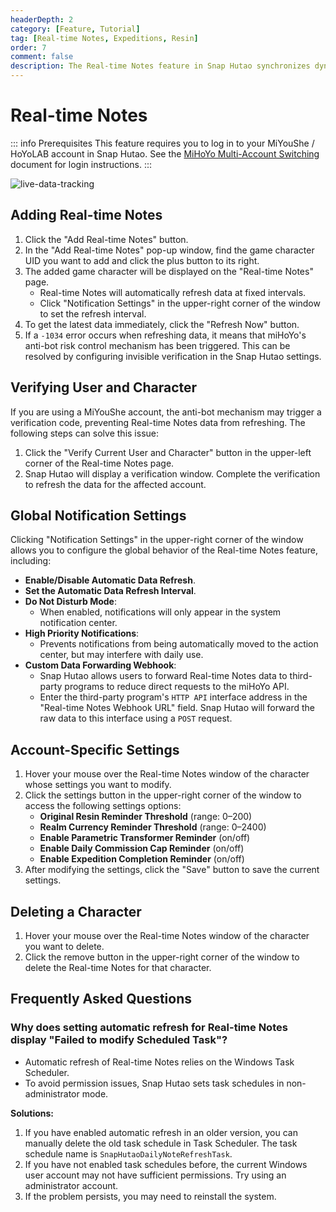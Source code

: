 ```yaml
---
headerDepth: 2
category: [Feature, Tutorial]
tag: [Real-time Notes, Expeditions, Resin]
order: 7
comment: false
description: The Real-time Notes feature in Snap Hutao synchronizes dynamic information from Genshin Impact to your local computer by periodically refreshing your MiYouShe data. It allows you to set conditions for message reminders and push notifications based on your preferences.
---
```


# Real-time Notes

::: info Prerequisites
This feature requires you to log in to your MiYouShe / HoYoLAB account in Snap Hutao. See the [MiHoYo Multi-Account Switching](mhy-account-switch.md) document for login instructions.
:::

![live-data-tracking](https://img.alicdn.com/imgextra/i4/1797064093/O1CN01YUyKil1g6e0x3SpKX_!!1797064093.png_.webp)

## Adding Real-time Notes

1. Click the "Add Real-time Notes" button.
2. In the "Add Real-time Notes" pop-up window, find the game character UID you want to add and click the plus button to its right.
3. The added game character will be displayed on the "Real-time Notes" page.
   - Real-time Notes will automatically refresh data at fixed intervals.
   - Click "Notification Settings" in the upper-right corner of the window to set the refresh interval.
4. To get the latest data immediately, click the "Refresh Now" button.
5. If a `-1034` error occurs when refreshing data, it means that miHoYo's anti-bot risk control mechanism has been triggered. This can be resolved by configuring invisible verification in the Snap Hutao settings.

## Verifying User and Character

If you are using a MiYouShe account, the anti-bot mechanism may trigger a verification code, preventing Real-time Notes data from refreshing.
The following steps can solve this issue:

1. Click the "Verify Current User and Character" button in the upper-left corner of the Real-time Notes page.
2. Snap Hutao will display a verification window. Complete the verification to refresh the data for the affected account.

## Global Notification Settings

Clicking "Notification Settings" in the upper-right corner of the window allows you to configure the global behavior of the Real-time Notes feature, including:

- **Enable/Disable Automatic Data Refresh**.
- **Set the Automatic Data Refresh Interval**.
- **Do Not Disturb Mode**:
  - When enabled, notifications will only appear in the system notification center.
- **High Priority Notifications**:
  - Prevents notifications from being automatically moved to the action center, but may interfere with daily use.
- **Custom Data Forwarding Webhook**:
  - Snap Hutao allows users to forward Real-time Notes data to third-party programs to reduce direct requests to the miHoYo API.
  - Enter the third-party program's `HTTP API` interface address in the "Real-time Notes Webhook URL" field. Snap Hutao will forward the raw data to this interface using a `POST` request.

## Account-Specific Settings

1. Hover your mouse over the Real-time Notes window of the character whose settings you want to modify.
2. Click the settings button in the upper-right corner of the window to access the following settings options:
   - **Original Resin Reminder Threshold** (range: 0–200)
   - **Realm Currency Reminder Threshold** (range: 0–2400)
   - **Enable Parametric Transformer Reminder** (on/off)
   - **Enable Daily Commission Cap Reminder** (on/off)
   - **Enable Expedition Completion Reminder** (on/off)
3. After modifying the settings, click the "Save" button to save the current settings.

## Deleting a Character

1. Hover your mouse over the Real-time Notes window of the character you want to delete.
2. Click the remove button in the upper-right corner of the window to delete the Real-time Notes for that character.

## Frequently Asked Questions

### Why does setting automatic refresh for Real-time Notes display "Failed to modify Scheduled Task"?

- Automatic refresh of Real-time Notes relies on the Windows Task Scheduler.
- To avoid permission issues, Snap Hutao sets task schedules in non-administrator mode.

**Solutions:**

1.  If you have enabled automatic refresh in an older version, you can manually delete the old task schedule in Task Scheduler. The task schedule name is `SnapHutaoDailyNoteRefreshTask`.
2.  If you have not enabled task schedules before, the current Windows user account may not have sufficient permissions. Try using an administrator account.
3.  If the problem persists, you may need to reinstall the system.

